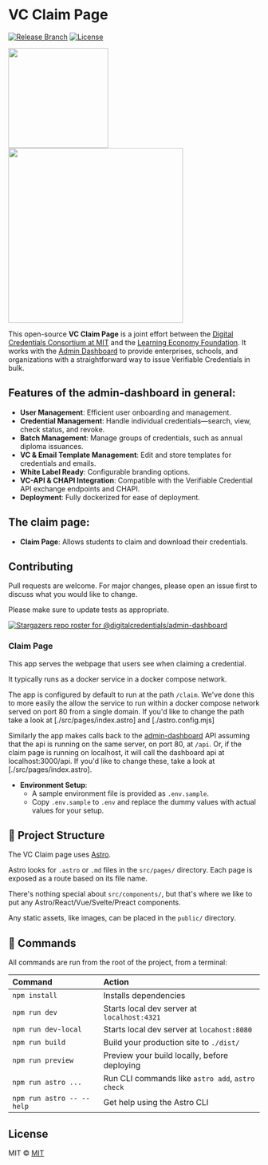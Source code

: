 # VC Claim Page
[![Release Branch](https://img.shields.io/badge/release_branch-main-green.svg)](https://github.com/digitalcredentials/admin-dashboard-claim-page/tree/main)
[![License](https://img.shields.io/badge/license-mit-blue.svg)](https://github.com/digitalcredentials/admin-dashboard-claim-page/blob/main/LICENSE)

<p float="left">
  <img src="https://github.com/digitalcredentials/admin-dashboard/assets/2185016/9926ded7-40e9-4f18-a89a-bd788274903e" width="200" />
    <img src="https://github.com/digitalcredentials/admin-dashboard/assets/2185016/31882ce0-ce6e-4661-8c42-e64958accfc3" width="350" height="0" /> 
  <img src="https://github.com/digitalcredentials/admin-dashboard/assets/2185016/31882ce0-ce6e-4661-8c42-e64958accfc3" width="350" /> 
</p>


This open-source **VC Claim Page** is a joint effort between the [Digital Credentials Consortium at MIT](https://digitalcredentials.mit.edu/) and the [Learning Economy Foundation](https://www.learningeconomy.io). It works with the [Admin Dashboard](https://github.com/digitalcredentials/admin-dashboard) to provide enterprises, schools, and organizations with a straightforward way to issue Verifiable Credentials in bulk.

## Features of the admin-dashboard in general:

- **User Management**: Efficient user onboarding and management.
- **Credential Management**: Handle individual credentials—search, view, check status, and revoke.
- **Batch Management**: Manage groups of credentials, such as annual diploma issuances.
- **VC & Email Template Management**: Edit and store templates for credentials and emails.
- **White Label Ready**: Configurable branding options.
- **VC-API & CHAPI Integration**: Compatible with the Verifiable Credential API exchange endpoints and CHAPI.
- **Deployment**: Fully dockerized for ease of deployment.

## The claim page:

- **Claim Page**: Allows students to claim and download their credentials.

## Contributing
Pull requests are welcome. For major changes, please open an issue first to discuss what you would like to change.

Please make sure to update tests as appropriate.

[![Stargazers repo roster for @digitalcredentials/admin-dashboard](https://reporoster.com/stars/digitalcredentials/admin-dashboard-claim-page)](https://github.com/digitalcredentials/admin-dashboard-claim-page/stargazers)


### Claim Page

This app serves the webpage that users see when claiming a credential.

It typically runs as a docker service in a docker compose network.

The app is configured by default to run at the path `/claim`. We've done this to more easily the allow the service to run within a docker compose network served on port 80 from a single domain. If you'd like to change the path take a look at [./src/pages/index.astro] and [./astro.config.mjs]

Similarly the app makes calls back to the [admin-dashboard](https://github/digitalcredentials/admin-dashboard) API assuming that the api is running on the same server, on port 80, at `/api`. Or, if the claim page is running on localhost, it will call the dashboard api at localhost:3000/api. If you'd like to change these, take a look at [./src/pages/index.astro].

- **Environment Setup**:
    - A sample environment file is provided as `.env.sample`.
    - Copy `.env.sample` to `.env` and replace the dummy values with actual values for your setup.

## 🚀 Project Structure

The VC Claim page uses [Astro](https://astro.build). 

Astro looks for `.astro` or `.md` files in the `src/pages/` directory. Each page is exposed as a route based on its file name.

There's nothing special about `src/components/`, but that's where we like to put any Astro/React/Vue/Svelte/Preact components.

Any static assets, like images, can be placed in the `public/` directory.

## 🧞 Commands

All commands are run from the root of the project, from a terminal:

| Command                   | Action                                           |
| :------------------------ | :----------------------------------------------- |
| `npm install`             | Installs dependencies                            |
| `npm run dev`             | Starts local dev server at `localhost:4321`      |
| `npm run dev-local`       | Starts local dev server at `locahost:8080`       |
| `npm run build`           | Build your production site to `./dist/`          |
| `npm run preview`         | Preview your build locally, before deploying     |
| `npm run astro ...`       | Run CLI commands like `astro add`, `astro check` |
| `npm run astro -- --help` | Get help using the Astro CLI                     |

## License
MIT © [MIT](#)
